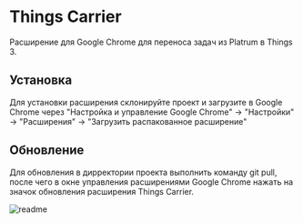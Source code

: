 # Things Carrier
Расширение для Google Chrome для переноса задач из Platrum в Things 3.

## Установка
Для установки расширения склонируйте проект и загрузите в Google Chrome через "Настройка и управление Google Chrome" -> "Настройки" -> "Расширения" -> "Загрузить распакованное расширение"

## Обновление
Для обновления в дирректории проекта выполнить команду git pull, после чего в окне управления расширениями Google Chrome нажать на значок обновления расширения Things Carrier.

![readme](https://user-images.githubusercontent.com/53221815/128632601-ef142073-d445-447e-b39c-e84b153a83f9.gif)
